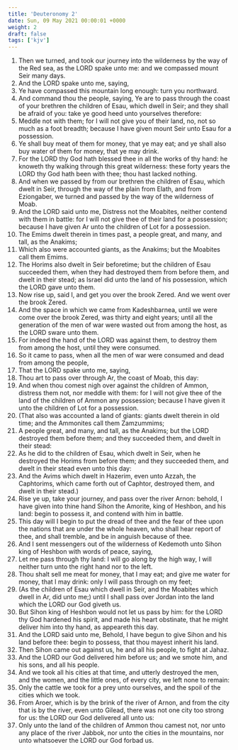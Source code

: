 ```yaml
---
title: 'Deuteronomy 2'
date: Sun, 09 May 2021 00:00:01 +0000
weight: 2
draft: false
tags: ['kjv'] 
---
```


1. Then we turned, and took our journey into the wilderness by the way of the Red sea, as the LORD spake unto me: and we compassed mount Seir many days.
2. And the LORD spake unto me, saying,
3. Ye have compassed this mountain long enough: turn you northward.
4. And command thou the people, saying, Ye are to pass through the coast of your brethren the children of Esau, which dwell in Seir; and they shall be afraid of you: take ye good heed unto yourselves therefore:
5. Meddle not with them; for I will not give you of their land, no, not so much as a foot breadth; because I have given mount Seir unto Esau for a possession.
6. Ye shall buy meat of them for money, that ye may eat; and ye shall also buy water of them for money, that ye may drink.
7. For the LORD thy God hath blessed thee in all the works of thy hand: he knoweth thy walking through this great wilderness: these forty years the LORD thy God hath been with thee; thou hast lacked nothing.
8. And when we passed by from our brethren the children of Esau, which dwelt in Seir, through the way of the plain from Elath, and from Eziongaber, we turned and passed by the way of the wilderness of Moab.
9. And the LORD said unto me, Distress not the Moabites, neither contend with them in battle: for I will not give thee of their land for a possession; because I have given Ar unto the children of Lot for a possession.
10. The Emims dwelt therein in times past, a people great, and many, and tall, as the Anakims;
11. Which also were accounted giants, as the Anakims; but the Moabites call them Emims.
12. The Horims also dwelt in Seir beforetime; but the children of Esau succeeded them, when they had destroyed them from before them, and dwelt in their stead; as Israel did unto the land of his possession, which the LORD gave unto them.
13. Now rise up, said I, and get you over the brook Zered. And we went over the brook Zered.
14. And the space in which we came from Kadeshbarnea, until we were come over the brook Zered, was thirty and eight years; until all the generation of the men of war were wasted out from among the host, as the LORD sware unto them.
15. For indeed the hand of the LORD was against them, to destroy them from among the host, until they were consumed.
16. So it came to pass, when all the men of war were consumed and dead from among the people,
17. That the LORD spake unto me, saying,
18. Thou art to pass over through Ar, the coast of Moab, this day:
19. And when thou comest nigh over against the children of Ammon, distress them not, nor meddle with them: for I will not give thee of the land of the children of Ammon any possession; because I have given it unto the children of Lot for a possession.
20. (That also was accounted a land of giants: giants dwelt therein in old time; and the Ammonites call them Zamzummims;
21. A people great, and many, and tall, as the Anakims; but the LORD destroyed them before them; and they succeeded them, and dwelt in their stead:
22. As he did to the children of Esau, which dwelt in Seir, when he destroyed the Horims from before them; and they succeeded them, and dwelt in their stead even unto this day:
23. And the Avims which dwelt in Hazerim, even unto Azzah, the Caphtorims, which came forth out of Caphtor, destroyed them, and dwelt in their stead.)
24. Rise ye up, take your journey, and pass over the river Arnon: behold, I have given into thine hand Sihon the Amorite, king of Heshbon, and his land: begin to possess it, and contend with him in battle.
25. This day will I begin to put the dread of thee and the fear of thee upon the nations that are under the whole heaven, who shall hear report of thee, and shall tremble, and be in anguish because of thee.
26. And I sent messengers out of the wilderness of Kedemoth unto Sihon king of Heshbon with words of peace, saying,
27. Let me pass through thy land: I will go along by the high way, I will neither turn unto the right hand nor to the left.
28. Thou shalt sell me meat for money, that I may eat; and give me water for money, that I may drink: only I will pass through on my feet;
29. (As the children of Esau which dwell in Seir, and the Moabites which dwell in Ar, did unto me;) until I shall pass over Jordan into the land which the LORD our God giveth us.
30. But Sihon king of Heshbon would not let us pass by him: for the LORD thy God hardened his spirit, and made his heart obstinate, that he might deliver him into thy hand, as appeareth this day.
31. And the LORD said unto me, Behold, I have begun to give Sihon and his land before thee: begin to possess, that thou mayest inherit his land.
32. Then Sihon came out against us, he and all his people, to fight at Jahaz.
33. And the LORD our God delivered him before us; and we smote him, and his sons, and all his people.
34. And we took all his cities at that time, and utterly destroyed the men, and the women, and the little ones, of every city, we left none to remain:
35. Only the cattle we took for a prey unto ourselves, and the spoil of the cities which we took.
36. From Aroer, which is by the brink of the river of Arnon, and from the city that is by the river, even unto Gilead, there was not one city too strong for us: the LORD our God delivered all unto us:
37. Only unto the land of the children of Ammon thou camest not, nor unto any place of the river Jabbok, nor unto the cities in the mountains, nor unto whatsoever the LORD our God forbad us.
